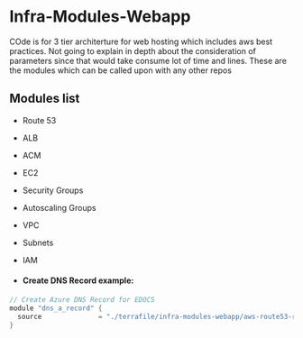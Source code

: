 # Infra-Modules-Webapp
COde is for 3 tier architerture for web hosting which includes aws best practices. Not going to explain in depth about the consideration of parameters since that would take consume lot of time and lines.
These are the modules which can be called upon with any other repos

## Modules list

- Route 53 
- ALB
- ACM
- EC2
- Security Groups
- Autoscaling Groups
- VPC
- Subnets
- IAM

- #### Create DNS Record example:
```go
// Create Azure DNS Record for EDOCS
module "dns_a_record" {
  source              = "./terrafile/infra-modules-webapp/aws-route53-record"
}
```
